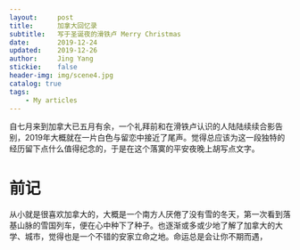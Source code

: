 ```yaml
---
layout:     post
title:      加拿大回忆录
subtitle:   写于圣诞夜的滑铁卢 Merry Christmas
date:       2019-12-24
updated:    2019-12-26
author:     Jing Yang
stickie:    false
header-img: img/scene4.jpg
catalog: true
tags:
   	- My articles
---
```


自七月来到加拿大已五月有余，一个礼拜前和在滑铁卢认识的人陆陆续续合影告别，2019年大概就在一片白色与留恋中接近了尾声。觉得总应该为这一段独特的经历留下点什么值得纪念的，于是在这个落寞的平安夜晚上胡写点文字。

# 前记

从小就是很喜欢加拿大的，大概是一个南方人厌倦了没有雪的冬天，第一次看到落基山脉的雪国列车，便在心中种下了种子。也逐渐或多或少地了解了加拿大的大学、城市，觉得也是一个不错的安家立命之地。命运总是会让你不期而遇，


